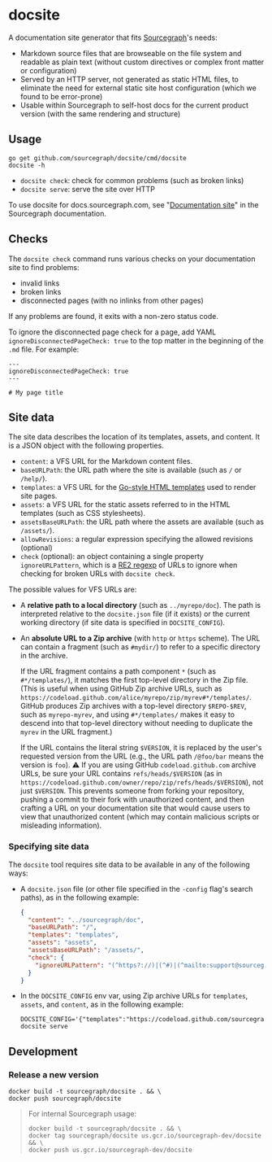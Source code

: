 # docsite

A documentation site generator that fits [Sourcegraph](https://sourcegraph.com)'s needs:

- Markdown source files that are browseable on the file system and readable as plain text (without custom directives or complex front matter or configuration)
- Served by an HTTP server, not generated as static HTML files, to eliminate the need for external static site host configuration (which we found to be error-prone)
- Usable within Sourcegraph to self-host docs for the current product version (with the same rendering and structure)

## Usage

```shell
go get github.com/sourcegraph/docsite/cmd/docsite
docsite -h
```

- `docsite check`: check for common problems (such as broken links)
- `docsite serve`: serve the site over HTTP

To use docsite for docs.sourcegraph.com, see "[Documentation site](https://docs.sourcegraph.com/dev/documentation/site)" in the Sourcegraph documentation.

## Checks

The `docsite check` command runs various checks on your documentation site to find problems:

- invalid links
- broken links
- disconnected pages (with no inlinks from other pages)

If any problems are found, it exits with a non-zero status code.

To ignore the disconnected page check for a page, add YAML `ignoreDisconnectedPageCheck: true` to the top matter in the beginning of the `.md` file. For example:

```
---
ignoreDisconnectedPageCheck: true
---

# My page title
```

## Site data

The site data describes the location of its templates, assets, and content. It is a JSON object with the following properties.

- `content`: a VFS URL for the Markdown content files.
- `baseURLPath`: the URL path where the site is available (such as `/` or `/help/`).
- `templates`: a VFS URL for the [Go-style HTML templates](https://golang.org/pkg/html/template/) used to render site pages.
- `assets`: a VFS URL for the static assets referred to in the HTML templates (such as CSS stylesheets).
- `assetsBaseURLPath`: the URL path where the assets are available (such as `/assets/`).
- `allowRevisions`: a regular expression specifying the allowed revisions (optional)
- `check` (optional): an object containing a single property `ignoreURLPattern`, which is a [RE2 regexp](https://golang.org/pkg/regexp/syntax/) of URLs to ignore when checking for broken URLs with `docsite check`.

The possible values for VFS URLs are:

- A **relative path to a local directory** (such as `../myrepo/doc`). The path is interpreted relative to the `docsite.json` file (if it exists) or the current working directory (if site data is specified in `DOCSITE_CONFIG`).
- An **absolute URL to a Zip archive** (with `http` or `https` scheme). The URL can contain a fragment (such as `#mydir/`) to refer to a specific directory in the archive.

  If the URL fragment contains a path component `*` (such as `#*/templates/`), it matches the first top-level directory in the Zip file. (This is useful when using GitHub Zip archive URLs, such as `https://codeload.github.com/alice/myrepo/zip/myrev#*/templates/`. GitHub produces Zip archives with a top-level directory `$REPO-$REV`, such as `myrepo-myrev`, and using `#*/templates/` makes it easy to descend into that top-level directory without needing to duplicate the `myrev` in the URL fragment.)

  If the URL contains the literal string `$VERSION`, it is replaced by the user's requested version from the URL (e.g., the URL path `/@foo/bar` means the version is `foo`). ⚠️ If you are using GitHub `codeload.github.com` archive URLs, be sure your URL contains `refs/heads/$VERSION` (as in `https://codeload.github.com/owner/repo/zip/refs/heads/$VERSION`), not just `$VERSION`. This prevents someone from forking your repository, pushing a commit to their fork with unauthorized content, and then crafting a URL on your documentation site that would cause users to view that unauthorized content (which may contain malicious scripts or misleading information).

### Specifying site data

The `docsite` tool requires site data to be available in any of the following ways:

- A `docsite.json` file (or other file specified in the `-config` flag's search paths), as in the following example:
   ```json
   {
     "content": "../sourcegraph/doc",
     "baseURLPath": "/",
     "templates": "templates",
     "assets": "assets",
     "assetsBaseURLPath": "/assets/",
     "check": {
       "ignoreURLPattern": "(^https?://)|(^#)|(^mailto:support@sourcegraph\\.com$)|(^chrome://)"
     }
   }
   ```
- In the `DOCSITE_CONFIG` env var, using Zip archive URLs for `templates`, `assets`, and `content`, as in the following example:
   ```
   DOCSITE_CONFIG='{"templates":"https://codeload.github.com/sourcegraph/sourcegraph/zip/refs/heads/master#*/templates/","assets":"https://codeload.github.com/sourcegraph/sourcegraph/zip/refs/heads/master#*/assets/","content":"https://codeload.github.com/sourcegraph/sourcegraph/zip/refs/heads/$VERSION#*/doc/","baseURLPath":"/","assetsBaseURLPath":"/assets/"}' docsite serve
   ```

## Development

### Release a new version

```shell
docker build -t sourcegraph/docsite . && \
docker push sourcegraph/docsite
```

> For internal Sourcegraph usage:
>   ``` shell
>   docker build -t sourcegraph/docsite . && \
>   docker tag sourcegraph/docsite us.gcr.io/sourcegraph-dev/docsite && \
>   docker push us.gcr.io/sourcegraph-dev/docsite
>   ```
